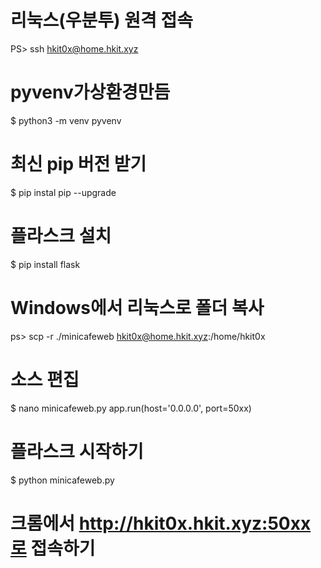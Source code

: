 # 리눅스(우분투) 원격 접속
PS> ssh hkit0x@home.hkit.xyz

# pyvenv가상환경만듬
$ python3 -m venv pyvenv  

# 최신 pip 버전 받기
$ pip instal pip --upgrade 

# 플라스크 설치
$ pip install flask 

# Windows에서 리눅스로 폴더 복사
ps> scp -r ./minicafeweb hkit0x@home.hkit.xyz:/home/hkit0x

# 소스 편집
$ nano minicafeweb.py
app.run(host='0.0.0.0', port=50xx)

# 플라스크 시작하기
$ python minicafeweb.py

# 크롬에서 http://hkit0x.hkit.xyz:50xx로 접속하기

